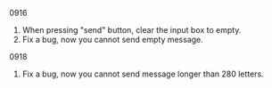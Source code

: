 0916
1. When pressing "send" button, clear the input box to empty.
2. Fix a bug, now you cannot send empty message.

0918
1. Fix a bug, now you cannot send message longer than 280 letters.